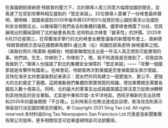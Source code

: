 在美國總統唐納德·特朗普的壓力下，北約領導人周三同意大幅增加國防開支，並表達了在受到攻擊時相互援助的「堅定承諾」。32位領導人簽署了一份峰會最終聲明，聲明稱：盟國承諾到2035年每年將GDP的5%投資於核心國防需求以及國防和安全相關支出，以確保履行我們各自和集體的義務。儘管峰會掩蓋了分歧，但其展現出的團結證明了北約秘書長馬克·呂特對此次峰會「變革性」的評價。2025年6月25日星期三，在荷蘭海牙舉行的北約峰會全體會議後的新聞發布會上，唐納德·特朗普總統示意站在國務卿馬爾科·盧比奧（右）和國防部長皮特·赫格塞斯之間。 （美聯社照片/馬庫斯·施賴伯）特朗普稱增加支出是一件沒人真正想到可能實現的事。他們說，先生，你做到了。你做到了。嗯，我不知道我是否做到了，但我認為我做到了。”領導人也強調了對北約集體安全保障的「堅定承諾」——「攻擊一個國家就是攻擊所有國家」。在峰會前，特朗普再次對美國是否會保衛盟友表示懷疑。呂特在海牙主持會議後對記者表示：盟友們共同為建立一個更強大、更公平、更強大的北約奠定了基礎。這將推動我們集體防禦實現質的飛躍。增加軍費開支需要各國投入數十億美元。同時，北約最大的軍事支出成員國美國正將注意力從歐洲轉移到其他地區的安全重點，尤其是中東和印度-太平洋地區。西班牙稱新的支出目標和2035年的最後期限「不合理」。比利時表示也無法達成此目標，斯洛伐克則表示保留自行決定國防開支的權利。© Copyright 2021 Sing Tao Ltd. All rights reserved.本材料由Sing Tao Newspapers San Francisco Ltd.代表星島新聞集團有限公司發佈，更多相關信息可從華盛頓特區司法部獲得。